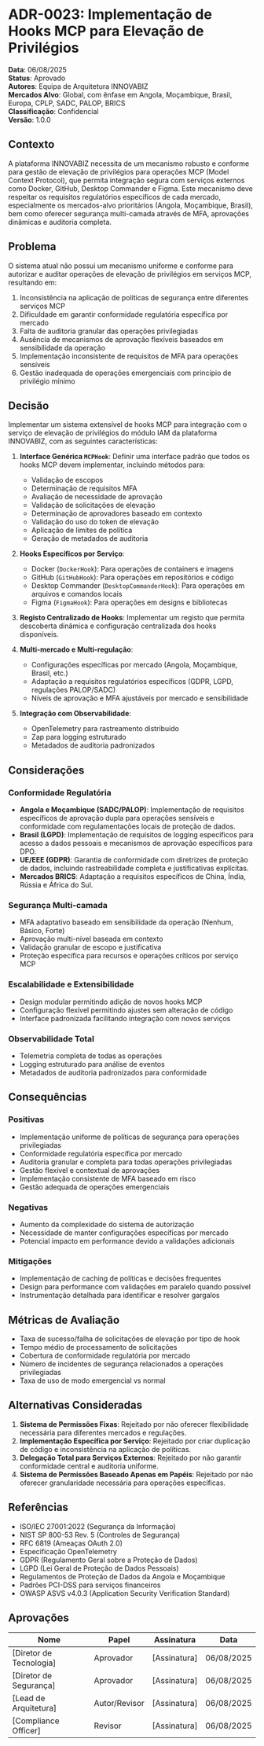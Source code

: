 # ADR-0023: Implementação de Hooks MCP para Elevação de Privilégios

**Data**: 06/08/2025  
**Status**: Aprovado  
**Autores**: Equipa de Arquitetura INNOVABIZ  
**Mercados Alvo**: Global, com ênfase em Angola, Moçambique, Brasil, Europa, CPLP, SADC, PALOP, BRICS  
**Classificação**: Confidencial  
**Versão**: 1.0.0

## Contexto

A plataforma INNOVABIZ necessita de um mecanismo robusto e conforme para gestão de elevação de privilégios para operações MCP (Model Context Protocol), que permita integração segura com serviços externos como Docker, GitHub, Desktop Commander e Figma. Este mecanismo deve respeitar os requisitos regulatórios específicos de cada mercado, especialmente os mercados-alvo prioritários (Angola, Moçambique, Brasil), bem como oferecer segurança multi-camada através de MFA, aprovações dinâmicas e auditoria completa.

## Problema

O sistema atual não possui um mecanismo uniforme e conforme para autorizar e auditar operações de elevação de privilégios em serviços MCP, resultando em:

1. Inconsistência na aplicação de políticas de segurança entre diferentes serviços MCP
2. Dificuldade em garantir conformidade regulatória específica por mercado 
3. Falta de auditoria granular das operações privilegiadas
4. Ausência de mecanismos de aprovação flexíveis baseados em sensibilidade da operação
5. Implementação inconsistente de requisitos de MFA para operações sensíveis
6. Gestão inadequada de operações emergenciais com princípio de privilégio mínimo

## Decisão

Implementar um sistema extensível de hooks MCP para integração com o serviço de elevação de privilégios do módulo IAM da plataforma INNOVABIZ, com as seguintes características:

1. **Interface Genérica `MCPHook`**: Definir uma interface padrão que todos os hooks MCP devem implementar, incluindo métodos para:
   - Validação de escopos
   - Determinação de requisitos MFA
   - Avaliação de necessidade de aprovação
   - Validação de solicitações de elevação
   - Determinação de aprovadores baseado em contexto
   - Validação do uso do token de elevação
   - Aplicação de limites de política
   - Geração de metadados de auditoria

2. **Hooks Específicos por Serviço**:
   - Docker (`DockerHook`): Para operações de containers e imagens
   - GitHub (`GitHubHook`): Para operações em repositórios e código
   - Desktop Commander (`DesktopCommanderHook`): Para operações em arquivos e comandos locais
   - Figma (`FigmaHook`): Para operações em designs e bibliotecas

3. **Registo Centralizado de Hooks**: Implementar um registo que permita descoberta dinâmica e configuração centralizada dos hooks disponíveis.

4. **Multi-mercado e Multi-regulação**:
   - Configurações específicas por mercado (Angola, Moçambique, Brasil, etc.)
   - Adaptação a requisitos regulatórios específicos (GDPR, LGPD, regulações PALOP/SADC)
   - Níveis de aprovação e MFA ajustáveis por mercado e sensibilidade

5. **Integração com Observabilidade**:
   - OpenTelemetry para rastreamento distribuído
   - Zap para logging estruturado
   - Metadados de auditoria padronizados

## Considerações

### Conformidade Regulatória
- **Angola e Moçambique (SADC/PALOP)**: Implementação de requisitos específicos de aprovação dupla para operações sensíveis e conformidade com regulamentações locais de proteção de dados.
- **Brasil (LGPD)**: Implementação de requisitos de logging específicos para acesso a dados pessoais e mecanismos de aprovação específicos para DPO.
- **UE/EEE (GDPR)**: Garantia de conformidade com diretrizes de proteção de dados, incluindo rastreabilidade completa e justificativas explícitas.
- **Mercados BRICS**: Adaptação a requisitos específicos de China, Índia, Rússia e África do Sul.

### Segurança Multi-camada
- MFA adaptativo baseado em sensibilidade da operação (Nenhum, Básico, Forte)
- Aprovação multi-nível baseada em contexto
- Validação granular de escopo e justificativa
- Proteção específica para recursos e operações críticos por serviço MCP

### Escalabilidade e Extensibilidade
- Design modular permitindo adição de novos hooks MCP
- Configuração flexível permitindo ajustes sem alteração de código
- Interface padronizada facilitando integração com novos serviços

### Observabilidade Total
- Telemetria completa de todas as operações
- Logging estruturado para análise de eventos
- Metadados de auditoria padronizados para conformidade

## Consequências

### Positivas
- Implementação uniforme de políticas de segurança para operações privilegiadas
- Conformidade regulatória específica por mercado
- Auditoria granular e completa para todas operações privilegiadas
- Gestão flexível e contextual de aprovações
- Implementação consistente de MFA baseado em risco
- Gestão adequada de operações emergenciais

### Negativas
- Aumento da complexidade do sistema de autorização
- Necessidade de manter configurações específicas por mercado
- Potencial impacto em performance devido a validações adicionais

### Mitigações
- Implementação de caching de políticas e decisões frequentes
- Design para performance com validações em paralelo quando possível
- Instrumentação detalhada para identificar e resolver gargalos

## Métricas de Avaliação
- Taxa de sucesso/falha de solicitações de elevação por tipo de hook
- Tempo médio de processamento de solicitações
- Cobertura de conformidade regulatória por mercado
- Número de incidentes de segurança relacionados a operações privilegiadas
- Taxa de uso de modo emergencial vs normal

## Alternativas Consideradas

1. **Sistema de Permissões Fixas**: Rejeitado por não oferecer flexibilidade necessária para diferentes mercados e regulações.
2. **Implementação Específica por Serviço**: Rejeitado por criar duplicação de código e inconsistência na aplicação de políticas.
3. **Delegação Total para Serviços Externos**: Rejeitado por não garantir conformidade central e auditoria uniforme.
4. **Sistema de Permissões Baseado Apenas em Papéis**: Rejeitado por não oferecer granularidade necessária para operações específicas.

## Referências
- ISO/IEC 27001:2022 (Segurança da Informação)
- NIST SP 800-53 Rev. 5 (Controles de Segurança)
- RFC 6819 (Ameaças OAuth 2.0)
- Especificação OpenTelemetry
- GDPR (Regulamento Geral sobre a Proteção de Dados)
- LGPD (Lei Geral de Proteção de Dados Pessoais)
- Regulamentos de Proteção de Dados da Angola e Moçambique
- Padrões PCI-DSS para serviços financeiros
- OWASP ASVS v4.0.3 (Application Security Verification Standard)

## Aprovações

| Nome                | Papel                | Assinatura | Data       |
|--------------------|---------------------|-----------|------------|
| [Diretor de Tecnologia] | Aprovador        | [Assinatura] | 06/08/2025 |
| [Diretor de Segurança] | Aprovador        | [Assinatura] | 06/08/2025 |
| [Lead de Arquitetura]  | Autor/Revisor    | [Assinatura] | 06/08/2025 |
| [Compliance Officer]   | Revisor          | [Assinatura] | 06/08/2025 |